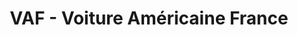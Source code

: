 ---
title: "VAF - Voiture Américaine France"
url: /coignieres/vaf-voiture-americaine-france/
shop: voiture
---